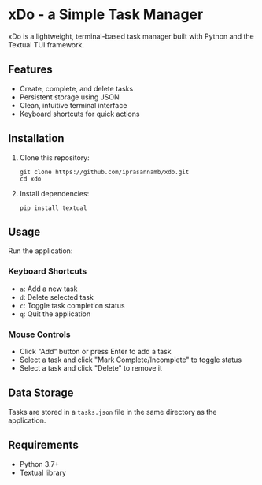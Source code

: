 # xDo - a Simple Task Manager

xDo is a lightweight, terminal-based task manager built with Python and the Textual TUI framework.

## Features

- Create, complete, and delete tasks
- Persistent storage using JSON
- Clean, intuitive terminal interface
- Keyboard shortcuts for quick actions

## Installation

1. Clone this repository:
   ```
   git clone https://github.com/iprasannamb/xdo.git
   cd xdo
   ```

2. Install dependencies:
   ```
   pip install textual
   ```

## Usage

Run the application: 

### Keyboard Shortcuts

- `a`: Add a new task
- `d`: Delete selected task
- `c`: Toggle task completion status
- `q`: Quit the application

### Mouse Controls

- Click "Add" button or press Enter to add a task
- Select a task and click "Mark Complete/Incomplete" to toggle status
- Select a task and click "Delete" to remove it

## Data Storage

Tasks are stored in a `tasks.json` file in the same directory as the application.

## Requirements

- Python 3.7+
- Textual library

